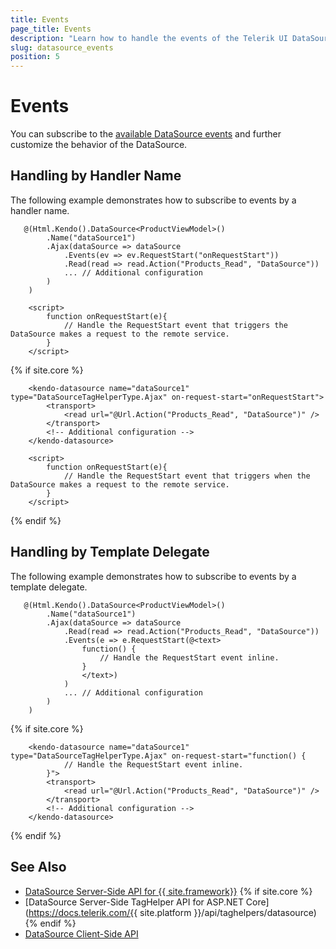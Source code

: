 ```yaml
---
title: Events
page_title: Events
description: "Learn how to handle the events of the Telerik UI DataSource component for {{ site.framework }}."
slug: datasource_events
position: 5
---
```


# Events

You can subscribe to the [available DataSource events](/api/kendo.mvc.ui.fluent/datasourceeventbuilder) and further customize the behavior of the DataSource.

## Handling by Handler Name

The following example demonstrates how to subscribe to events by a handler name.

```HtmlHelper
   @(Html.Kendo().DataSource<ProductViewModel>()
        .Name("dataSource1")
        .Ajax(dataSource => dataSource
            .Events(ev => ev.RequestStart("onRequestStart"))
            .Read(read => read.Action("Products_Read", "DataSource"))
            ... // Additional configuration
        )
    )

    <script>
        function onRequestStart(e){
            // Handle the RequestStart event that triggers the DataSource makes a request to the remote service.
        }
    </script>
```

{% if site.core %}
```TagHelper
    <kendo-datasource name="dataSource1" type="DataSourceTagHelperType.Ajax" on-request-start="onRequestStart">
        <transport>
            <read url="@Url.Action("Products_Read", "DataSource")" />
        </transport>
        <!-- Additional configuration -->
    </kendo-datasource>

    <script>
        function onRequestStart(e){
            // Handle the RequestStart event that triggers when the DataSource makes a request to the remote service.
        }
    </script>
```
{% endif %}

## Handling by Template Delegate

The following example demonstrates how to subscribe to events by a template delegate.

```HtmlHelper
   @(Html.Kendo().DataSource<ProductViewModel>()
        .Name("dataSource1")
        .Ajax(dataSource => dataSource
            .Read(read => read.Action("Products_Read", "DataSource"))
            .Events(e => e.RequestStart(@<text>
                function() {
                    // Handle the RequestStart event inline.
                }
                </text>)
            )
            ... // Additional configuration
        )
    )
```

{% if site.core %}
```TagHelper
    <kendo-datasource name="dataSource1" type="DataSourceTagHelperType.Ajax" on-request-start="function() {
            // Handle the RequestStart event inline.
        }">
        <transport>
            <read url="@Url.Action("Products_Read", "DataSource")" />
        </transport>
        <!-- Additional configuration -->
    </kendo-datasource>
```
{% endif %}

## See Also

* [DataSource Server-Side API for {{ site.framework}}](/api/datasource)
{% if site.core %}
* [DataSource Server-Side TagHelper API for ASP.NET Core](https://docs.telerik.com/{{ site.platform }}/api/taghelpers/datasource)
{% endif %}
* [DataSource Client-Side API](https://docs.telerik.com/kendo-ui/api/javascript/data/datasource)